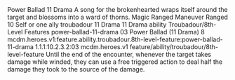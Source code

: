 <ability>
  <name>Power Ballad</name>
  <cost>11 Drama</cost>
  <flavor>A song for the brokenhearted wraps itself around the target and blossoms into a ward of thorns.</flavor>
  <keywords>
    <keyword>Magic</keyword>
    <keyword>Ranged</keyword>
  </keywords>
  <type>Maneuver</type>
  <distance>Ranged 10</distance>
  <target>Self or one ally</target>
  <metadata>
    <class>troubadour</class>
    <cost>11 Drama</cost>
    <cost_amount>11</cost_amount>
    <cost_resource>Drama</cost_resource>
    <feature_type>ability</feature_type>
    <file_dpath>Troubadour/8th-Level Features</file_dpath>
    <item_id>power-ballad-11-drama</item_id>
    <item_index>03</item_index>
    <item_name>Power Ballad (11 Drama)</item_name>
    <level>8</level>
    <scc>mcdm.heroes.v1:feature.ability.troubadour.8th-level-feature:power-ballad-11-drama</scc>
    <scdc>1.1.1:10.2.3.2:03</scdc>
    <source>mcdm.heroes.v1</source>
    <type>feature/ability/troubadour/8th-level-feature</type>
  </metadata>
  <effects>
    <effect type="mundane">Until the end of the encounter, whenever the target takes damage while winded, they can use a free triggered action to deal half the damage they took to the source of the damage.</effect>
  </effects>
</ability>
